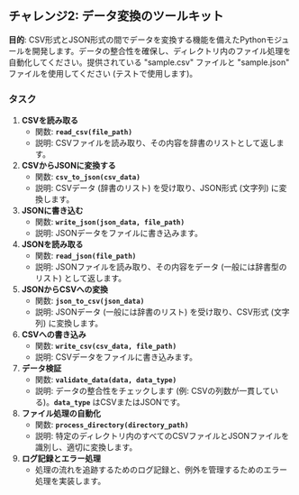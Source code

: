 ## チャレンジ2: **データ変換のツールキット**

**目的**: CSV形式とJSON形式の間でデータを変換する機能を備えたPythonモジュールを開発します。データの整合性を確保し、ディレクトリ内のファイル処理を自動化してください。提供されている "sample.csv" ファイルと "sample.json" ファイルを使用してください (テストで使用します)。

### **タスク**

1. **CSVを読み取る**
    - 関数: **`read_csv(file_path)`**
    - 説明: CSVファイルを読み取り、その内容を辞書のリストとして返します。
2. **CSVからJSONに変換する**
    - 関数: **`csv_to_json(csv_data)`**
    - 説明: CSVデータ (辞書のリスト) を受け取り、JSON形式 (文字列) に変換します。
3. **JSONに書き込む**
    - 関数: **`write_json(json_data, file_path)`**
    - 説明: JSONデータをファイルに書き込みます。
4. **JSONを読み取る**
    - 関数: **`read_json(file_path)`**
    - 説明: JSONファイルを読み取り、その内容をデータ (一般には辞書型のリスト) として返します。
5. **JSONからCSVへの変換**
    - 関数: **`json_to_csv(json_data)`**
    - 説明: JSONデータ (一般には辞書のリスト) を受け取り、CSV形式 (文字列) に変換します。
6. **CSVへの書き込み**
    - 関数: **`write_csv(csv_data, file_path)`**
    - 説明: CSVデータをファイルに書き込みます。
7. **データ検証**
    - 関数: **`validate_data(data, data_type)`**
    - 説明: データの整合性をチェックします (例: CSVの列数が一貫している)。**`data_type`** はCSVまたはJSONです。
8. **ファイル処理の自動化**
    - 関数: **`process_directory(directory_path)`**
    - 説明: 特定のディレクトリ内のすべてのCSVファイルとJSONファイルを識別し、適切に変換します。
9. **ログ記録とエラー処理**
    - 処理の流れを追跡するためのログ記録と、例外を管理するためのエラー処理を実装します。